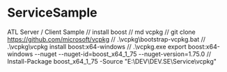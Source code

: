 # ServiceSample

ATL Server / Client Sample
// install boost
// md vcpkg
// git clone https://github.com/microsoft/vcpkg
// .\vcpkg\bootstrap-vcpkg.bat
// .\vcpkg\vcpkg install boost:x64-windows
// .\vcpkg.exe export boost:x64-windows  --nuget --nuget-id=boost_x64_1_75 --nuget-version=1.75.0
//  Install-Package boost_x64_1_75 -Source "E:\DEV\DEV.SE\Service\vcpkg"
